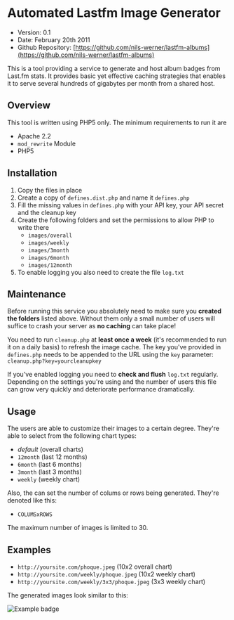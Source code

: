 Automated Lastfm Image Generator
================================

 - Version: 0.1
 - Date: February 20th 2011
 - Github Repository: [https://github.com/nils-werner/lastfm-albums](https://github.com/nils-werner/lastfm-albums)

This is a tool providing a service to generate and host album badges from Last.fm stats. It provides basic yet effective caching strategies that enables it to serve several hundreds of gigabytes per month from a shared host.

Overview
--------

This tool is written using PHP5 only. The minimum requirements to run it are

 - Apache 2.2
 - `mod_rewrite` Module
 - PHP5

Installation
------------

 1. Copy the files in place
 2. Create a copy of `defines.dist.php` and name it `defines.php`
 3. Fill the missing values in `defines.php` with your API key, your API secret and the cleanup key
 4. Create the following folders and set the permissions to allow PHP to write there
     - `images/overall`
     - `images/weekly`
     - `images/3month`
     - `images/6month`
     - `images/12month`
 5. To enable logging you also need to create the file `log.txt`
 
Maintenance
-----------

Before running this service you absolutely need to make sure you **created the folders** listed above. Without them only a small number of users will suffice to crash your server as **no caching** can take place!

You need to run `cleanup.php` at **least once a week** (it's recommended to run it on a daily basis) to refresh the image cache. The key you've provided in `defines.php` needs to be appended to the URL using the `key` parameter: `cleanup.php?key=yourcleanupkey`

If you've enabled logging you need to **check and flush** `log.txt` regularly. Depending on the settings you're using and the number of users this file can grow very quickly and deteriorate performance dramatically.


Usage
-----

The users are able to customize their images to a certain degree. They're able to select from the following chart types:

 - *default* (overall charts)
 - `12month` (last 12 months)
 - `6month` (last 6 months)
 - `3month` (last 3 months)
 - `weekly` (weekly chart)

Also, the can set the number of colums or rows being generated. They're denoted like this:

 - `COLUMSxROWS`
 
The maximum number of images is limited to 30.
 
Examples
--------

 - `http://yoursite.com/phoque.jpeg` (10x2 overall chart)
 - `http://yoursite.com/weekly/phoque.jpeg` (10x2 weekly chart)
 - `http://yoursite.com/weekly/3x3/phoque.jpeg` (3x3 weekly chart)

The generated images look similar to this:

![Example badge](http://lastfm.obsessive-media.de/phoque.jpeg)
